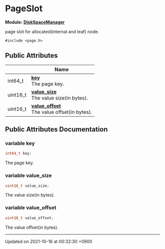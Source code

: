 

# PageSlot

**Module:** **[DiskSpaceManager](/Modules/DiskSpaceManager)**



page slot for allocated(internal and leaf) node. 


`#include <page.h>`

## Public Attributes

|                | Name           |
| -------------- | -------------- |
| int64_t | **[key](/Classes/PageSlot#variable-key)** <br>The page key.  |
| uint16_t | **[value_size](/Classes/PageSlot#variable-value_size)** <br>The value size(in bytes).  |
| uint16_t | **[value_offset](/Classes/PageSlot#variable-value_offset)** <br>The value offset(in bytes).  |

## Public Attributes Documentation

### variable key

```cpp
int64_t key;
```

The page key. 

### variable value_size

```cpp
uint16_t value_size;
```

The value size(in bytes). 

### variable value_offset

```cpp
uint16_t value_offset;
```

The value offset(in bytes). 

-------------------------------

Updated on 2021-10-16 at 00:32:30 +0900